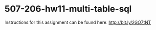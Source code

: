 # 507-206-hw11-multi-table-sql

Instructions for this assignment can be found here: http://bit.ly/2GO7tNT
